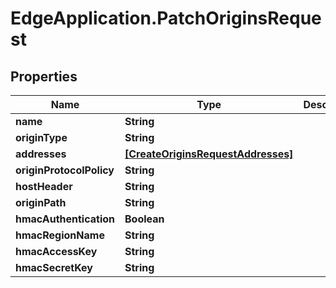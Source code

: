 # EdgeApplication.PatchOriginsRequest

## Properties

Name | Type | Description | Notes
------------ | ------------- | ------------- | -------------
**name** | **String** |  | [optional] 
**originType** | **String** |  | [optional] 
**addresses** | [**[CreateOriginsRequestAddresses]**](CreateOriginsRequestAddresses.md) |  | [optional] 
**originProtocolPolicy** | **String** |  | [optional] 
**hostHeader** | **String** |  | [optional] 
**originPath** | **String** |  | [optional] 
**hmacAuthentication** | **Boolean** |  | [optional] 
**hmacRegionName** | **String** |  | [optional] 
**hmacAccessKey** | **String** |  | [optional] 
**hmacSecretKey** | **String** |  | [optional] 


